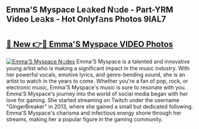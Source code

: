 ## Emma'S Myspace Le𝚊ked N𝚞de - Part-YRM Video Le𝚊ks - Hot Onlyf𝚊ns Photos 9IAL7

# <h2><a href="http://ac44877.deff.icu/?id=Emma%27S+Myspace">🔗 New 👉🔴 Emma'S Myspace VIDEO Photos</a></h2>

[![Emma'S Myspace N𝚞des](https://i.imgur.com/rIISA9y.gif)](http://ac44877.deff.icu/?id=Emma%27S+Myspace)
Emma'S Myspace is a talented and innovative young artist who is making a significant impact in the music industry. With her powerful vocals, emotive lyrics, and genre-bending sound, she is an artist to watch in the years to come. Whether you're a fan of pop, rock, or electronic music, Emma'S Myspace's music is sure to resonate with you. Emma'S Myspace's journey into the world of social media began with her love for gaming. She started streaming on Twitch under the username "GingerBreaker" in 2013, where she gained a small but dedicated following. Emma'S Myspace's charisma and infectious energy shone through her streams, making her a popular figure in the gaming community.
